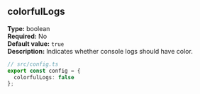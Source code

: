 ## colorfulLogs

**Type:** boolean  
**Required:** No  
**Default value:** `true`  
**Description:** Indicates whether console logs should have color.

```ts
// src/config.ts
export const config = {
  colorfulLogs: false
};
```
